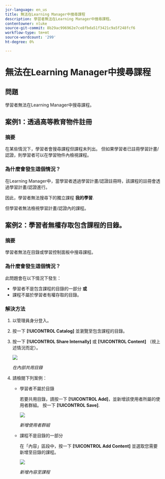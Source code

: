 ```yaml
---
jcr-language: en_us
title: 無法在Learning Manager中搜尋課程
description: 學習者無法在Learning Manager中搜尋課程。
contentowner: nluke
source-git-commit: 8b29ac996962e7ce8fbda51f3421c9a5f248fcf6
workflow-type: tm+mt
source-wordcount: '299'
ht-degree: 0%

---
```




# 無法在Learning Manager中搜尋課程

## 問題

學習者無法在Learning Manager中搜尋課程。

## 案例1：透過高等教育物件註冊

### 摘要

在某些情況下，學習者會搜尋課程但課程未列出。 但如果學習者已註冊學習計畫/認證，則學習者可以在學習物件內檢視課程。

### 為什麼會發生這個情況？

在Learning Manager中，當學習者透過學習計畫/認證註冊時，該課程的註冊會透過學習計畫/認證進行。

因此，學習者無法搜尋下的獨立課程 **我的學習**.

但學習者無法檢視學習計畫/認證內的課程。

## 案例2：學習者無權存取包含課程的目錄。

### 摘要

學習者無法在目錄或學習控制面板中搜尋課程。

### 為什麼會發生這個情況？

此問題會在以下情況下發生：

* 學習者不是包含課程的目錄的一部分 **或**
* 課程不屬於學習者有權存取的目錄。

### 解決方法

1. 以管理員身分登入。

1. 按一下 **[!UICONTROL Catalog]** 並瀏覽至包含課程的目錄。
1. 按一下 **[!UICONTROL Share Internally]** 或 **[!UICONTROL Content]** （視上述情況而定）。

   ![](assets/cp-share-internally.png)

   *在內部共用目錄*

1. 請檢閱下列案例：

   * 學習者不屬於目錄

     若要共用目錄，請按一下 **[!UICONTROL Add]**，並新增該使用者所屬的使用者群組。 按一下 **[!UICONTROL Save]**.

     ![](assets/cp-add-user-group.png)

     *新增使用者群組*

   * 課程不是目錄的一部分

     在「內容」區段中，按一下 **[!UICONTROL Add Content]** 並選取您需要新增至目錄的課程。

     ![](assets/cp-add-content.png)

     *新增內容至課程*
